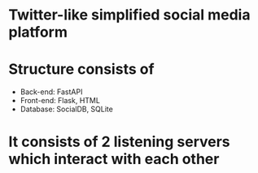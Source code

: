 # Twitter-like simplified social media platform

# Structure consists of
- Back-end: FastAPI
- Front-end: Flask, HTML
- Database: SocialDB, SQLite

# It consists of 2 listening servers which interact with each other
